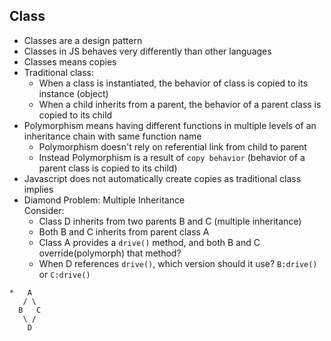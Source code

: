 ## Class
- Classes are a design pattern
- Classes in JS behaves very differently than other languages
- Classes means copies
- Traditional class:
  - When a class is instantiated, the behavior of class is copied to its instance (object)
  - When a child inherits from a parent, the behavior of a parent class is copied to its child
- Polymorphism means having different functions in multiple levels of an inheritance chain with same function name
  - Polymorphism doesn't rely on referential link from child to parent
  - Instead Polymorphism is a result of `copy behavior` (behavior of a parent class is copied to its child)
- Javascript does not automatically create copies as traditional class implies
- Diamond Problem: Multiple Inheritance  
  Consider:
  - Class D inherits from two parents B and C (multiple inheritance)
  - Both B and C inherits from parent class A
  - Class A provides a `drive()` method, and both B and C override(polymorph) that method?
  - When D references `drive()`, which version should it use? `B:drive()` or `C:drive()`

```
*   A
   / \
  B   C
   \ /
    D
```

